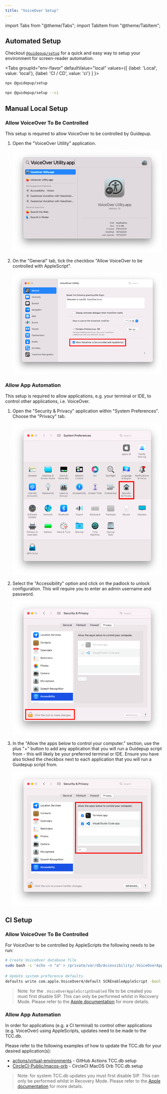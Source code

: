 ```yaml
---
title: "VoiceOver Setup"
---
```


import Tabs from "@theme/Tabs";
import TabItem from "@theme/TabItem";

## Automated Setup

Checkout [`@guidepup/setup`](https://github.com/guidepup/setup/) for a quick and easy way to setup your environment for screen-reader automation.

<Tabs
  groupId="env-flavor"
  defaultValue="local"
  values={[
    {label: 'Local', value: 'local'},
    {label: 'CI / CD', value: 'ci'}
  ]
}>
<TabItem value="local">

```bash
npx @guidepup/setup
```

</TabItem>
<TabItem value="ci">

```bash
npx @guidepup/setup --ci
```

</TabItem>
</Tabs>

## Manual Local Setup

### Allow VoiceOver To Be Controlled

This setup is required to allow VoiceOver to be controlled by Guidepup.

1. Open the "VoiceOver Utility" application.

   ![MacOS Spotlight search for "VoiceOver Utility.app".](./voiceover_utility_spotlight.png)

2. On the "General" tab, tick the checkbox "Allow VoiceOver to be controlled with AppleScript".

   ![VoiceOver Utility General Tab highlighting the last form option: a ticked checkbox for "Allow VoiceOver to be controlled with AppleScript".](./voiceover_utility_checkbox.png)

### Allow App Automation

This setup is required to allow applications, e.g. your terminal or IDE, to control other applications, i.e. VoiceOver.

1. Open the "Security & Privacy" application within "System Preferences". Choose the "Privacy" tab.

   ![System Preferences application with the Security & Privacy icon button highlighted.](./system_preferences_security_and_privacy_highlight.png)

2. Select the "Accessibility" option and click on the padlock to unlock configuration. This will require you to enter an admin username and password.

   ![Security & Privacy view of System Preferences with the Privacy tab open and the Accessibility option selected. The clickable padlock at the bottom of the application is highlighted.](./security_and_privacy_accessibility_padlock.png)

3. In the "Allow the apps below to control your computer." section, use the plus "+" button to add any application that you will run a Guidepup script from - this will likely be your preferred terminal or IDE. Ensure you have also ticked the checkbox next to each application that you will run a Guidepup script from.

   ![Security & Privacy view of System Preferences with the Privacy tab open and the Accessibility option selected. The "Allow the apps below to control your computer." section is highlighted, with two applications listed: Terminal.app and Visual Studio Code.app, both with their checkboxes ticked.](./security_and_privacy_accessibility_applications.png)

## CI Setup

### Allow VoiceOver To Be Controlled

For VoiceOver to be controlled by AppleScripts the following needs to be run:

```bash
# Create VoiceOver database file
sudo bash -c 'echo -n "a" > /private/var/db/Accessibility/.VoiceOverAppleScriptEnabled'

# Update system preference defaults
defaults write com.apple.VoiceOver4/default SCREnableAppleScript -bool true
```

> Note: for the `.VoiceOverAppleScriptEnabled` file to be created you must first disable SIP. This can only be performed whilst in Recovery Mode. Please refer to the [Apple documentation](https://developer.apple.com/documentation/security/disabling_and_enabling_system_integrity_protection) for more details.

### Allow App Automation

In order for applications (e.g. a CI terminal) to control other applications (e.g. VoiceOver) using AppleScripts, updates need to be made to the TCC.db.

Please refer to the following examples of how to update the TCC.db for your desired application(s):

- [actions/virtual-environments](https://github.com/actions/virtual-environments/blob/main/images/macos/provision/configuration/configure-tccdb-macos11.sh) - GitHub Actions TCC.db setup
- [CircleCI-Public/macos-orb](https://github.com/CircleCI-Public/macos-orb/blob/main/src/commands/add-uitest-permissions.yml) - CircleCI MacOS Orb TCC.db setup

> Note: for system TCC.db updates you must first disable SIP. This can only be performed whilst in Recovery Mode. Please refer to the [Apple documentation](https://developer.apple.com/documentation/security/disabling_and_enabling_system_integrity_protection) for more details.
